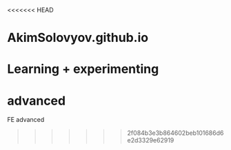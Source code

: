 <<<<<<< HEAD
# AkimSolovyov.github.io
Learning + experimenting
=======
# advanced
FE advanced
>>>>>>> 2f084b3e3b864602beb101686d6e2d3329e62919
